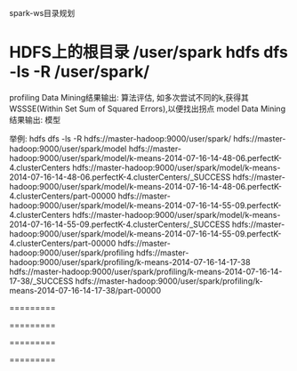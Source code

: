 spark-ws目录规划

HDFS上的根目录 /user/spark
hdfs dfs -ls -R /user/spark/
=========
profiling	Data Mining结果输出: 算法评估, 如多次尝试不同的k,获得其WSSSE(Within Set Sum of Squared Errors),以便找出拐点
model		Data Mining结果输出: 模型

举例:  hdfs dfs -ls -R hdfs://master-hadoop:9000/user/spark/
hdfs://master-hadoop:9000/user/spark/model
hdfs://master-hadoop:9000/user/spark/model/k-means-2014-07-16-14-48-06.perfectK-4.clusterCenters
hdfs://master-hadoop:9000/user/spark/model/k-means-2014-07-16-14-48-06.perfectK-4.clusterCenters/_SUCCESS
hdfs://master-hadoop:9000/user/spark/model/k-means-2014-07-16-14-48-06.perfectK-4.clusterCenters/part-00000
hdfs://master-hadoop:9000/user/spark/model/k-means-2014-07-16-14-55-09.perfectK-4.clusterCenters
hdfs://master-hadoop:9000/user/spark/model/k-means-2014-07-16-14-55-09.perfectK-4.clusterCenters/_SUCCESS
hdfs://master-hadoop:9000/user/spark/model/k-means-2014-07-16-14-55-09.perfectK-4.clusterCenters/part-00000
hdfs://master-hadoop:9000/user/spark/profiling
hdfs://master-hadoop:9000/user/spark/profiling/k-means-2014-07-16-14-17-38
hdfs://master-hadoop:9000/user/spark/profiling/k-means-2014-07-16-14-17-38/_SUCCESS
hdfs://master-hadoop:9000/user/spark/profiling/k-means-2014-07-16-14-17-38/part-00000

=========

=========

=========

=========
